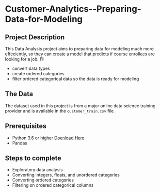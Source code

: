 # Customer-Analytics--Preparing-Data-for-Modeling 

## Project Description 
This Data Analysis project aims to preparing data for modeling much more effeciently, so they can create a model that predicts if course enrollees are looking for a job. I'll 
  * convert data types
  * create ordered categories
  * filter ordered categorical data so the data is ready for modeling

## The Data 
The dataset used in this project is from a major online data science training provider and is available in the `customer_train.csv` file. 

## Prerequisites 
  * Python 3.6 or higher [Doenload Here](https://www.python.org/downloads/)
  * Pandas

## Steps to complete 
  * Exploratory data analysis
  * Converting integers, floats, and unordered categories
  * Converting ordered categories
  * Filtering on ordered categorical columns 
